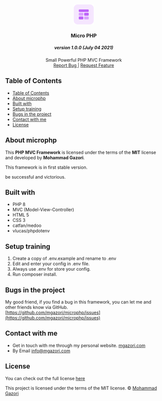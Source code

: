 <p align="center">
  <a href="https://github.com/mgazori/microphp">
    <img src="assets/img/logo.png" alt="Logo" width="64" height="64">
  </a>
  <h3 align="center">Micro PHP</h3>
  <h5 align="center">version 1.0.0 (July 04 2021)</h5>
  <p align="center">
    Small Powerful PHP MVC Framework
    <br>
    <a href="https://github.com/mgazori/microphp/issues">Report Bug </a>
    |
     <a href="https://github.com/mgazori/microphp/issues"> Request Feature</a>
  </p>
</p>

## Table of Contents
- [Table of Contents](#table-of-contents)
- [About microphp](#about-microphp)
- [Built with](#built-with)
- [Setup training](#setup-training)
- [Bugs in the project](#bugs-in-the-project)
- [Contact with me](#contact-with-me)
- [License](#license)

## About microphp
This **PHP MVC Framework** is licensed under the terms of the **MIT** license and developed by **Mohammad Gazori**.

This framework is in first stable version.

be successful and victorious.

## Built with
- PHP 8
- MVC (Model-View-Controller)
- HTML 5
- CSS 3
- catfan/medoo
- vlucas/phpdotenv

## Setup training
 1. Create a copy of .env.example and rename to .env
 2. Edit and enter your config in .env file.
 3. Always use .env for store your config.
 4. Run composer install.

## Bugs in the project
My good friend, if you find a bug in this framework, you can let me and other friends know via GitHub. [https://github.com/mgazori/microphp/issues](https://github.com/mgazori/microphp/issues)

## Contact with me
 - Get in touch with me through my personal website. [mgazori.com](https://mgazori.com)
 - By Email [info@mgazori.com](mailto:info@mgazori.com)

## License
You can check out the full license [here](https://github.com/mgazori/microphp/blob/master/LICENSE)

This project is licensed under the terms of the MIT license. © [Mohammad Gazori](https://github.com/mgazori)